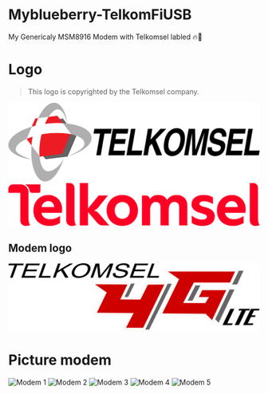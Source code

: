 # Myblueberry-TelkomFiUSB
My Genericaly MSM8916 Modem with Telkomsel labled 🔥🌱

# Logo
> This logo is copyrighted by the Telkomsel company.

![Old logo](archanaberry/logo/old.svg)
![New logo](archanaberry/logo/new.svg)

## Modem logo
![Modem](archanaberry/logo/4G.png)

# Picture modem
![Modem 1](archanaberry/pic/modem0)
![Modem 2](archanaberry/pic/modem1)
![Modem 3](archanaberry/pic/modem2)
![Modem 4](archanaberry/pic/modem3)
![Modem 5](archanaberry/pic/modem4)